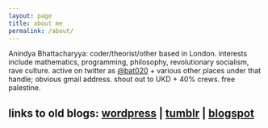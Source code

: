 ```yaml
---
layout: page
title: about me
permalink: /about/
---
```


Anindya Bhattacharyya: coder/theorist/other based in London. interests include mathematics, programming, philosophy, revolutionary socialism, rave culture. active on twitter as [@bat020](https://twitter.com/bat020) + various other places under that handle; obvious gmail address. shout out to UKD + 40% crews. free palestine.

## links to old blogs: [wordpress](https://bat020.com/) \| [tumblr](https://bat020.tumblr.com/) \| [blogspot](https://bat.blogspot.com/)
